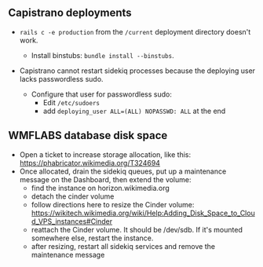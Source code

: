 ## Capistrano deployments

* `rails c -e production` from the `/current` deployment directory doesn't work.
  * Install binstubs: `bundle install --binstubs`.

* Capistrano cannot restart sidekiq processes because the deploying user lacks passwordless sudo.
  * Configure that user for passwordless sudo:
    * Edit `/etc/sudoers`
    * add `deploying_user ALL=(ALL) NOPASSWD: ALL` at the end


## WMFLABS database disk space

* Open a ticket to increase storage allocation, like this: https://phabricator.wikimedia.org/T324694
* Once allocated, drain the sidekiq queues, put up a maintenance message on the Dashboard, then extend the volume:
  * find the instance on horizon.wikimedia.org
  * detach the cinder volume
  * follow directions here to resize the Cinder volume: https://wikitech.wikimedia.org/wiki/Help:Adding_Disk_Space_to_Cloud_VPS_instances#Cinder
  * reattach the Cinder volume. It should be /dev/sdb. If it's mounted somewhere else, restart the instance.
  * after resizing, restart all sidekiq services and remove the maintenance message
